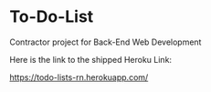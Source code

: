 # To-Do-List
Contractor project for Back-End Web Development

Here is the link to the shipped Heroku Link:

https://todo-lists-rn.herokuapp.com/

